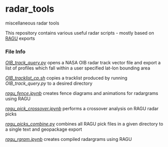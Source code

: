 # radar_tools
miscellaneous radar tools


This repository contains various useful radar scripts - mostly based on  [RAGU](https://github.com/btobers/RAGU) exports

### File Info
*[OIB_track_query.py](https://github.com/btobers/radar_tools/blob/main/OIB_track_query.py)* opens a NASA OIB radar track vector file and export a list of profiles which fall within a user specified lat-lon bounding area

*[OIB_tracklist_cp.sh](https://github.com/btobers/radar_tools/blob/main/OIB_tracklist_cp.sh)* copies a tracklist produced by running *OIB_track_query.py* to a desired directory

*[ragu_fence.ipynb](https://github.com/btobers/radar_tools/blob/main/ragu_fence.ipynb)* creates fence diagrams and animations for radargrams using RAGU

*[ragu_pick_crossover.ipynb](https://github.com/btobers/radar_tools/blob/main/ragu_pick_crossover.ipynb)* performs a crossover analysis on RAGU radar picks

*[ragu_picks_combine.py](https://github.com/btobers/radar_tools/blob/main/ragu_picks_combine.py)* combines all RAGU pick files in a given directory to a single text and geopackage export

*[ragu_rgram.ipynb](https://github.com/btobers/radar_tools/blob/main/ragu_rgram.ipynb)* creates compiled radargrams using RAGU
